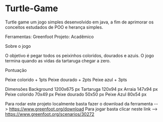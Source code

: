 # Turtle-Game
 
 
Turtle game  um jogo simples  desenvolvido em java, a fim de aprimorar os conceitos estudados de POO e herança simples.


Ferramentas: Greenfoot 
Projeto: Acadêmico 

Sobre o jogo 

O objetivo é pegar todos os peixinhos coloridos, dourados e azuis. O jogo termina quando as vidas da tartaruga chegar a zero.

Pontuação 

Peixe colorido + 1pts
Peixe dourado  + 2pts
Peixe azul     + 3pts 


Dimensões 
Background    1200x675 px
Tartaruga     120x94   px
Arraia        147x94   px
Peixe colorido 70x49   px
Peixe dourado  50x50   px
Peixe Azul     80x54   px

Para rodar este projeto localmente basta fazer o download da ferramenta -->  https://www.greenfoot.org/download
Para jogar basta clicar neste link --> https://www.greenfoot.org/scenarios/30272 
